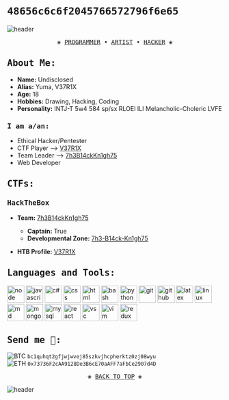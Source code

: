 # <samp> `48656c6c6f2045766572796f6e65` </samp>

![header](https://capsule-render.vercel.app/api?type=rect&color=0:ACF9F7,50:FCFCFC,100:F8ACF9&height=1)

<pre align="center">
❀ <a href="https://github.com/Yuma-Tsushima07/">PROGRAMMER</a> • <a href="">ARTIST</a> • <a href="">HACKER</a> ❀
</pre>

## <samp> About Me: </samp>
- **Name:** Undisclosed
- **Alias:** Yuma, V37R1X
- **Age:** 18
- **Hobbies:** Drawing, Hacking, Coding
- **Personality:** INTJ-T 5w4 584 sp/sx RLOEI ILI Melancholic-Choleric LVFE

### <samp> I am a/an: </samp>
- Ethical Hacker/Pentester
- CTF Player --> [V37R1X](https://ctftime.org/user/102871)
- Team Leader --> [7h3B14ckKn1gh75](https://app.hackthebox.com/teams/overview/3804)
- Web Developer

## <samp> CTFs: </samp>

### <samp> HackTheBox </samp>
- **Team:** [7h3B14ckKn1gh75](https://app.hackthebox.com/teams/overview/3804)
  - **Captain:** True
  - **Developmental Zone:** [7h3-B14ck-Kn1gh75](https://github.com/7h3-B14ck-Kn1gh75/)
 
- **HTB Profile:** [V37R1X](https://app.hackthebox.com/profile/496941)


## <samp> Languages and Tools: </samp>
<p align="left">
<img src="https://cdn.jsdelivr.net/gh/devicons/devicon/icons/nodejs/nodejs-original.svg" alt="node" width="40" height="40"/>
<img src="https://cdn.jsdelivr.net/gh/devicons/devicon/icons/javascript/javascript-original.svg" alt="javascript" width="40" height="40"/>  
<img src="https://cdn.jsdelivr.net/gh/devicons/devicon/icons/csharp/csharp-original.svg" alt="c#" width="40" height="40" />
<img src="https://cdn.jsdelivr.net/gh/devicons/devicon/icons/css3/css3-original.svg" alt="css" width="40" height="40" />
<img src="https://cdn.jsdelivr.net/gh/devicons/devicon/icons/html5/html5-original.svg" alt="html" width="40" height="40"/>
<img src="https://cdn.jsdelivr.net/gh/devicons/devicon/icons/bash/bash-original.svg" alt="bash" width="40" height="40"/>
<img src="https://cdn.jsdelivr.net/gh/devicons/devicon/icons/python/python-original.svg" alt="python" width="40" height="40"/>
          
<img src="https://cdn.jsdelivr.net/gh/devicons/devicon/icons/git/git-original.svg" alt="git" width="40" height="40"/>
<img src="https://cdn.jsdelivr.net/gh/devicons/devicon/icons/github/github-original.svg" alt="github" width="40" height="40"/>
<img src="https://cdn.jsdelivr.net/gh/devicons/devicon/icons/latex/latex-original.svg" alt="latex" width="40" height="40"/>
<img src="https://cdn.jsdelivr.net/gh/devicons/devicon/icons/linux/linux-original.svg" alt="linux" width="40" height="40"/>
<img src="https://cdn.jsdelivr.net/gh/devicons/devicon/icons/markdown/markdown-original.svg" alt="md" width="40" height="40"/>
<img src="https://cdn.jsdelivr.net/gh/devicons/devicon/icons/mongodb/mongodb-original.svg" alt="mongo" width="40" height="40"/>
<img src="https://cdn.jsdelivr.net/gh/devicons/devicon/icons/mysql/mysql-original.svg" alt="mysql" width="40" height="40"/>
<img src="https://cdn.jsdelivr.net/gh/devicons/devicon/icons/react/react-original.svg" alt="react" width="40" height="40"/>
<img src="https://cdn.jsdelivr.net/gh/devicons/devicon/icons/vscode/vscode-original.svg" alt="vsc" width="40" height="40"/>
<img src="https://cdn.jsdelivr.net/gh/devicons/devicon/icons/vim/vim-original.svg" alt="vim" width="40" height="40"/>
<img src="https://cdn.jsdelivr.net/gh/devicons/devicon/icons/redux/redux-original.svg" alt="redux" width="40" height="40"/>
                                              
</p>          

## <samp> Send me 💜: </samp>

![BTC](https://img.shields.io/badge/Bitcoin-000000?style=for-the-badge&logo=bitcoin&logoColor=white)  `bc1quhqt2gfjwjwvej85szkvjhcpherktz0zj08wyu`
<br>
![ETH](https://img.shields.io/badge/Ethereum-000000?style=for-the-badge&logo=ethereum&logoColor=white) `0x73736F2cAA9128De3B6cE70aAFF7aFbCe2907d4D`

<pre align="center">
❀ <a href="https://github.com/Yuma-Tsushima07/Yuma-Tsushima#-48656c6c6f2045766572796f6e65-">BACK TO TOP</a> ❀
</pre>
![header](https://capsule-render.vercel.app/api?type=rect&color=0:ACF9F7,50:FCFCFC,100:F8ACF9&height=1)

